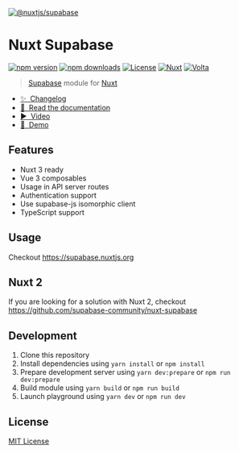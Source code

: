 [![@nuxtjs/supabase](./docs/public/social-card.jpg)](https://supabase.nuxtjs.org)

# Nuxt Supabase

[![npm version][npm-version-src]][npm-version-href]
[![npm downloads][npm-downloads-src]][npm-downloads-href]
[![License][license-src]][license-href]
[![Nuxt][nuxt-src]][nuxt-href]
[![Volta][volta-src]][volta-href]

> [Supabase](https://supabase.com) module for [Nuxt](https://v3.nuxtjs.org)

- [✨ &nbsp;Changelog](https://supabase.nuxtjs.org/changelog)
- [📖 &nbsp;Read the documentation](https://supabase.nuxtjs.org)
- [▶ &nbsp;Video](https://www.youtube.com/watch?v=jIyiRT6zT8Q)
- [👾 &nbsp;Demo](./demo)

## Features

- Nuxt 3 ready
- Vue 3 composables
- Usage in API server routes
- Authentication support
- Use supabase-js isomorphic client
- TypeScript support

## Usage

Checkout https://supabase.nuxtjs.org

## Nuxt 2

If you are looking for a solution with Nuxt 2, checkout https://github.com/supabase-community/nuxt-supabase

## Development

1. Clone this repository
2. Install dependencies using `yarn install` or `npm install`
3. Prepare development server using `yarn dev:prepare` or `npm run dev:prepare`
4. Build module using `yarn build` or `npm run build`
5. Launch playground using `yarn dev` or `npm run dev`

## License

[MIT License](./LICENSE)

<!-- Badges -->
[npm-version-src]: https://img.shields.io/npm/v/@nuxtjs/supabase/latest.svg?style=flat&colorA=18181B&colorB=28CF8D
[npm-version-href]: https://npmjs.com/package/@nuxtjs/supabase

[npm-downloads-src]: https://img.shields.io/npm/dt/@nuxtjs/supabase.svg?style=flat&colorA=18181B&colorB=28CF8D
[npm-downloads-href]: https://npm.chart.dev/@nuxtjs/supabase

[github-actions-ci-src]: https://github.com/nuxt-community/supabase-module/workflows/ci-main/badge.svg
[github-actions-ci-href]: https://github.com/nuxt-community/supabase-module/actions?query=workflow%3Aci

[codecov-src]: https://img.shields.io/codecov/c/github/nuxt-community/supabase-module.svg?style=flat&colorA=18181B&colorB=28CF8D
[codecov-href]: https://codecov.io/gh/nuxt-community/supabase-module

[license-src]: https://img.shields.io/npm/l/@nuxtjs/supabase.svg?style=flat&colorA=18181B&colorB=28CF8D
[license-href]: https://npmjs.com/package/@nuxtjs/supabase

[nuxt-src]: https://img.shields.io/badge/Nuxt-18181B?logo=nuxt.js
[nuxt-href]: https://nuxt.com

[volta-src]: https://user-images.githubusercontent.com/904724/209143798-32345f6c-3cf8-4e06-9659-f4ace4a6acde.svg
[volta-href]: https://volta.net/nuxt-modules/supabase?utm_source=readme_nuxt_supabase
